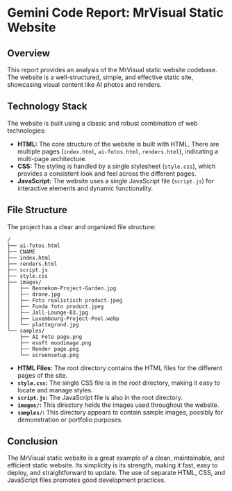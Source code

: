 # Gemini Code Report: MrVisual Static Website

## Overview

This report provides an analysis of the MrVisual static website codebase. The website is a well-structured, simple, and effective static site, showcasing visual content like AI photos and renders.

## Technology Stack

The website is built using a classic and robust combination of web technologies:

*   **HTML:** The core structure of the website is built with HTML. There are multiple pages (`index.html`, `ai-fotos.html`, `renders.html`), indicating a multi-page architecture.
*   **CSS:** The styling is handled by a single stylesheet (`style.css`), which provides a consistent look and feel across the different pages.
*   **JavaScript:** The website uses a single JavaScript file (`script.js`) for interactive elements and dynamic functionality.

## File Structure

The project has a clear and organized file structure:

```
/
├── ai-fotos.html
├── CNAME
├── index.html
├── renders.html
├── script.js
├── style.css
├── images/
│   ├── Bennekom-Project-Garden.jpg
│   ├── drone.jpg
│   ├── Foto realistisch product.jpeg
│   ├── Funda foto product.jpeg
│   ├── Jall-Lounge-03.jpg
│   ├── Luxembourg-Project-Pool.webp
│   └── plattegrond.jpg
└── samples/
    ├── AI Foto page.png
    ├── esoft moodimage.png
    ├── Render page.png
    └── screensetup.png
```

*   **HTML Files:** The root directory contains the HTML files for the different pages of the site.
*   **`style.css`:** The single CSS file is in the root directory, making it easy to locate and manage styles.
*   **`script.js`:** The JavaScript file is also in the root directory.
*   **`images/`:** This directory holds the images used throughout the website.
*   **`samples/`:** This directory appears to contain sample images, possibly for demonstration or portfolio purposes.

## Conclusion

The MrVisual static website is a great example of a clean, maintainable, and efficient static website. Its simplicity is its strength, making it fast, easy to deploy, and straightforward to update. The use of separate HTML, CSS, and JavaScript files promotes good development practices.
